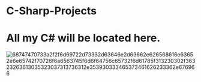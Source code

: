 # C-Sharp-Projects
# All my C# will be located here.
![68747470733a2f2f6d69722d73332d63646e2d63662e626568616e63652e6e65742f70726f6a6563745f6d6f64756c65732f6d61785f313230302f36323263613035323037313736312e353930333465373461626233362e676966](https://user-images.githubusercontent.com/111245151/236244282-09e2629c-d3ad-4757-ad31-f03ab92e7639.gif)
